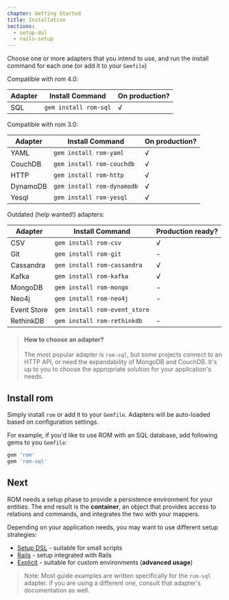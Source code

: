 ```yaml
---
chapter: Getting Started
title: Installation
sections:
  - setup-dsl
  - rails-setup
---
```


Choose one or more adapters that you intend to use, and run the install command
for each one (or add it to your `Gemfile`)

Compatible with rom 4.0:

|Adapter|Install Command|On production?|
|-------|---------------|---|
|SQL|`gem install rom-sql`| √ |

Compatible with rom 3.0:

|Adapter|Install Command|On production?|
|-------|---------------|---|
|YAML|`gem install rom-yaml`| √ |
|CouchDB|`gem install rom-couchdb`| √ |
|HTTP|`gem install rom-http`| √ |
|DynamoDB|`gem install rom-dynamodb`| √ |
|Yesql|`gem install rom-yesql`| √ |

Outdated (help wanted!) adapters:

|Adapter|Install Command|Production ready?
|-------|---------------|---|
|CSV|`gem install rom-csv`| √ |
|Git|`gem install rom-git`| - |
|Cassandra|`gem install rom-cassandra`| √ |
|Kafka|`gem install rom-kafka`| √ |
|MongoDB|`gem install rom-mongo`| - |
|Neo4j|`gem install rom-neo4j`| - |
|Event Store|`gem install rom-event_store`|
|RethinkDB|`gem install rom-rethinkdb`| - |

> #### How to choose an adapter?
>
> The most popular adapter is `rom-sql`, but some projects connect to an HTTP
> API, or need the expandability of MongoDB and CouchDB. It's up to you to
> choose the appropriate solution for your application's needs.

## Install rom

Simply install `rom` or add it to your `Gemfile`. Adapters will be auto-loaded based on configuration settings. 

For example, if you'd like to use ROM with an SQL database, add following gems to you `Gemfile`:

``` ruby
gem 'rom'
gem 'rom-sql'
```

## Next

ROM needs a setup phase to provide a persistence environment for your entities. The end result is the **container**, an object that provides access to relations and commands, and integrates the two with your mappers.

Depending on your application needs, you may want to use different setup strategies:

* [Setup DSL](/%{version}/learn/getting-started/setup-dsl) - suitable for small scripts
* [Rails](/%{version}/learn/getting-started/rails-setup) - setup integrated with Rails
* [Explicit](/%{version}/learn/advanced/explicit-setup) - suitable for custom environments (**advanced usage**)

> Note: Most guide examples are written specifically for the `rom-sql` adapter.
> If you are using a different one, consult that adapter's documentation as well.
